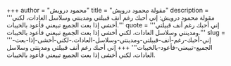 +++
author = "محمود درويش"
title = "مقولة محمود درويش"
description = '''مقولة محمود درويش: إني أحبك رغم أنف قبيلتي ومدينتي وسلاسل العادات، لكني أخشى إذا بعت الجميع تبيعني فأعود بالخيبات.'''
quote = '''إني أحبك رغم أنف قبيلتي ومدينتي وسلاسل العادات، لكني أخشى إذا بعت الجميع تبيعني فأعود بالخيبات.'''
slug = '''إني-أحبك-رغم-أنف-قبيلتي-ومدينتي-وسلاسل-العادات،-لكني-أخشى-إذا-بعت-الجميع-تبيعني-فأعود-بالخيبات'''
+++
إني أحبك رغم أنف قبيلتي ومدينتي وسلاسل العادات، لكني أخشى إذا بعت الجميع تبيعني فأعود بالخيبات.
